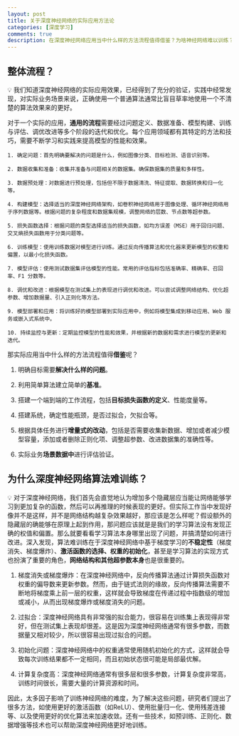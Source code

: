 ```yaml
---
layout: post
title: 关于深度神经网络的实际应用方法论
categories: [深度学习]
comments: true
description: 在深度神经网络应用当中什么样的方法流程值得借鉴？为啥神经网络难以训练？
---
```



## 整体流程？
💡  我们知道深度神经网络的实际应用效果，已经得到了充分的验证，实践中经常发现，对实际业务场景来说，正确使用一个普通算法通常比盲目草率地使用一个不清楚的算法效果来的更好。

对于一个实际的应用，**通用的流程**需要经过问题定义、数据准备、模型构建、训练与评估、调优改进等多个阶段的迭代和优化。每个应用领域都有其特定的方法和技巧，需要不断学习和实践来提高模型的性能和效果。
```
1. 确定问题：首先明确要解决的问题是什么，例如图像分类、目标检测、语音识别等。

2. 数据收集和准备：收集并准备与问题相关的数据集。确保数据集的质量和多样性。

3. 数据预处理：对数据进行预处理，包括但不限于数据清洗、特征提取、数据转换和归一化等。

4. 构建模型：选择适当的深度神经网络架构，如卷积神经网络用于图像处理、循环神经网络用于序列数据等。根据问题的复杂程度和数据集规模，调整网络的层数、节点数等超参数。

5. 损失函数选择：根据问题的类型选择适当的损失函数，如均方误差（MSE）用于回归问题、交叉熵损失函数用于分类问题等。

6. 训练模型：使用训练数据对模型进行训练。通过反向传播算法和优化器来更新模型的权重和偏置，以最小化损失函数。

7. 模型评估：使用测试数据集评估模型的性能。常用的评估指标包括准确率、精确率、召回率、F1 分数等。

8. 调优和改进：根据模型在测试集上的表现进行调优和改进。可以尝试调整网络结构、优化超参数、增加数据量、引入正则化等方法。

9. 模型部署和应用：将训练好的模型部署到实际应用中，例如将模型集成到移动应用、Web 服务或嵌入式系统中。

10. 持续监控与更新：定期监控模型的性能和效果，并根据新的数据和需求进行模型的更新和迭代。

```

那实际应用当中什么样的方法流程值得**借鉴**呢？

1. 明确目标需要**解决什么样的问题**。
   
2. 利用简单算法建立简单的**基准**。
   
3. 搭建一个端到端的工作流程，包括**目标损失函数的定义**、性能度量等。
   
4. 搭建系统，确定性能瓶颈，是否过拟合，欠拟合等。
   
5. 根据具体任务进行**增量式的改动**，包括是否需要收集新数据、增加或者减少模型容量，添加或者删除正则化项、调整超参数、改进数据集的准确性等。
   
6. 实际业务**场景数据中**进行评估验证。


## 为什么深度神经网络算法难训练？
💡  对于深度神经网络，我们首先会直觉地认为增加多个隐藏层应当能让网络能够学习到更加复杂的函数，然后可以再推理的时候表现的更好。但实际工作当中发现好像并不是这样，并不是网络结构越复杂效果越好，那应该是怎么样呢？假设额外的隐藏层的确能够在原理上起到作用，那问题应该就是是我们的学习算法没有发现正确的权值和偏置。那么就要看看学习算法本身哪里出现了问题，并搞清楚如何进行改进。深入发现，算法难训练在于深度神经网络中基于梯度学习的**不稳定性**（梯度消失、梯度爆炸）、**激活函数的选择、权重的初始化**，甚至是学习算法的实现方式也扮演了重要的⻆色，**网络结构和其他超参数本身**也是很重要的。

1. 梯度消失或梯度爆炸：在深度神经网络中，反向传播算法通过计算损失函数对权重的偏导数来更新参数。然而，由于链式法则的缘故，反向传播算法需要不断地将梯度乘上前一层的权重，这样就会导致梯度在传递过程中指数级的增加或减小，从而出现梯度爆炸或梯度消失的问题。

2. 过拟合：深度神经网络具有非常强的拟合能力，很容易在训练集上表现得非常好，但在测试集上表现却很差。这是因为深度神经网络通常有很多参数，而数据量又相对较少，所以很容易出现过拟合的问题。

3. 初始化问题：深度神经网络中的权重通常使用随机初始化的方式，这样就会导致每次训练结果都不一定相同，而且初始状态很可能是局部最优解。

4. 计算复杂度高：深度神经网络通常有很多层和很多参数，计算复杂度非常高，训练时间很长，需要大量的计算资源和时间。

因此，太多因子影响了训练神经网络的难度，为了解决这些问题，研究者们提出了很多方法，如使用更好的激活函数（如ReLU）、使用批量归一化、使用残差连接等、以及使用更好的优化算法来加速收敛。还有一些技术，如预训练、正则化、数据增强等技术也可以帮助深度神经网络更好地训练。




































